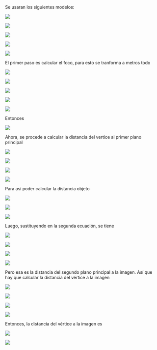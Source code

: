 Se usaran los siguientes modelos:

<img src=
  "http://latex.codecogs.com/gif.latex?\frac{1}{f}=(n_{lente}-1)\left[ \frac{1}{R_1}-\frac{1}{R_2}+\frac{(n_{lente}-1)d}{n_{lente}R_1R_2} \right]" border="0"
/>
 
<img src=
  "http://latex.codecogs.com/gif.latex?S_i=\frac{S_of}{S_o-f}" border="0"
/>

<img src=
  "http://latex.codecogs.com/gif.latex?h_1=\frac{-f(n_{lente}-1)d}{R_2n_{lente}}" border="0"
/>

<img src=
  "http://latex.codecogs.com/gif.latex?h_2=\frac{-f(n_{lente}-1)d}{R_1n_{lente}}" border="0"
/>

<img src=
  "http://latex.codecogs.com/gif.latex?S_o=S+h_1" border="0"
/>

El primer paso es calcular el foco, para esto se tranforma a metros todo

<img src=
  "http://latex.codecogs.com/gif.latex?\frac{1}{f}=(1.5-1)\left[ \frac{1}{0.1m}-\frac{1}{-0.1m}+\frac{(1.5-1)0.2m}{(1.5)(0.1m)(-0.1m)} \right]" border="0"
/>

<img src=
  "http://latex.codecogs.com/gif.latex?\frac{1}{f}=0.5\left[ 10\frac{1}{m}+10\frac{1}{m}+\frac{(0.5)0.2m}{-0.015m^2} \right]" border="0"
/>

<img src=
  "http://latex.codecogs.com/gif.latex?\frac{1}{f}=0.5\left[ 20\frac{1}{m}-\frac{20}{3}\frac{1}{m} \right]" border="0"
/>

<img src=
  "http://latex.codecogs.com/gif.latex?\frac{1}{f}=\frac{1}{2}\left[ \frac{40}{3}\frac{1}{m} \right]" border="0"
/>

<img src=
  "http://latex.codecogs.com/gif.latex?\frac{1}{f}=\frac{20}{3}\frac{1}{m}" border="0"
/>

Entonces

<img src=
  "http://latex.codecogs.com/gif.latex?f=\frac{3}{20}m" border="0"
/>

Ahora, se procede a calcular la distancia del vertice al primer plano principal

<img src=
  "http://latex.codecogs.com/gif.latex?h_1=\frac{-\frac{3}{20}m(1.5-1)0.2m}{(-0.1m)(1.5)}" border="0"
/>

<img src=
  "http://latex.codecogs.com/gif.latex?h_1=\frac{\frac{3}{20}\frac{1}{2}\frac{1}{5}}{\frac{1}{10}\frac{3}{2}}m" border="0"
/>

<img src=
  "http://latex.codecogs.com/gif.latex?h_1=\frac{\frac{3}{200}}{\frac{3}{20}}m" border="0"
/>

<img src=
  "http://latex.codecogs.com/gif.latex?h_1=\frac{1}{10}m" border="0"
/>

Para así poder calcular la distancia objeto

<img src=
  "http://latex.codecogs.com/gif.latex?S_o=0.2m+\frac{1}{10}m" border="0"
/>

<img src=
  "http://latex.codecogs.com/gif.latex?S_o=\frac{2}{10}m+\frac{1}{10}m" border="0"
/>

<img src=
  "http://latex.codecogs.com/gif.latex?S_o=\frac{3}{10}m" border="0"
/>

Luego, sustituyendo en la segunda ecuación, se tiene

<img src=
  "http://latex.codecogs.com/gif.latex?S_i=\frac{\frac{6}{20}m\frac{3}{20}m}{\frac{6}{20}m-\frac{3}{20}m}" border="0"
/>

<img src=
  "http://latex.codecogs.com/gif.latex?S_i=\frac{\frac{18}{20}m^2}{3m}" border="0"
/>

<img src=
  "http://latex.codecogs.com/gif.latex?S_i=\frac{6}{20}m" border="0"
/>

<img src=
  "http://latex.codecogs.com/gif.latex?S_i = 0.3m" border="0"
/>

Pero esa es la distancia del segundo plano principal a la imagen. Así que hay que calcular la distancia del vértice a la imagen

<img src=
  "http://latex.codecogs.com/gif.latex?h_1=\frac{-\frac{3}{20}m(1.5-1)0.2m}{(0.1m)(1.5)}" border="0"
/>

<img src=
  "http://latex.codecogs.com/gif.latex?h_1=-\frac{\frac{3}{20}\frac{1}{2}\frac{1}{5}}{\frac{1}{10}\frac{3}{2}}m" border="0"
/>

<img src=
  "http://latex.codecogs.com/gif.latex?h_1=-\frac{\frac{3}{200}}{\frac{3}{20}}m" border="0"
/>

<img src=
  "http://latex.codecogs.com/gif.latex?h_1=-\frac{1}{10}m" border="0"
/>

Entonces, la distancia del vértice a la imagen es

<img src=
  "http://latex.codecogs.com/gif.latex?S=\frac{3}{10}m-\frac{1}{10}m" border="0"
/>

<img src=
  "http://latex.codecogs.com/gif.latex?S=\frac{2}{10}m" border="0"
/>
